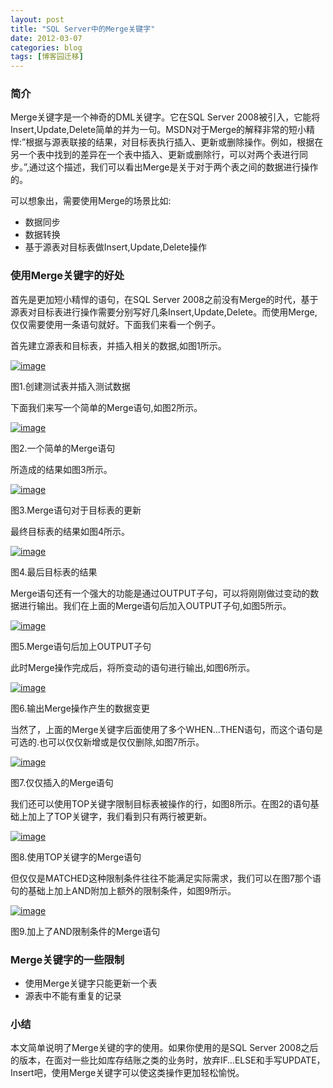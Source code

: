 ```yaml
---
layout: post
title: "SQL Server中的Merge关键字"
date: 2012-03-07
categories: blog
tags: [博客园迁移]
---
```


### 简介

Merge关键字是一个神奇的DML关键字。它在SQL Server 2008被引入，它能将Insert,Update,Delete简单的并为一句。MSDN对于Merge的解释非常的短小精悍:”根据与源表联接的结果，对目标表执行插入、更新或删除操作。例如，根据在另一个表中找到的差异在一个表中插入、更新或删除行，可以对两个表进行同步。”,通过这个描述，我们可以看出Merge是关于对于两个表之间的数据进行操作的。

可以想象出，需要使用Merge的场景比如:

  * 数据同步 
  * 数据转换 
  * 基于源表对目标表做Insert,Update,Delete操作 



### 使用Merge关键字的好处

首先是更加短小精悍的语句，在SQL Server 2008之前没有Merge的时代，基于源表对目标表进行操作需要分别写好几条Insert,Update,Delete。而使用Merge,仅仅需要使用一条语句就好。下面我们来看一个例子。

首先建立源表和目标表，并插入相关的数据,如图1所示。

[![image](https://cdn.jsdelivr.net/gh/careyson/careyson.github.io@main/assets/images/2012-03-07-sql-server-merge/sql-server-merge-20120307155940719.png)](http://images.cnblogs.com/cnblogs_com/CareySon/201203/201203071559273252.png)

图1.创建测试表并插入测试数据

下面我们来写一个简单的Merge语句,如图2所示。

[![image](https://cdn.jsdelivr.net/gh/careyson/careyson.github.io@main/assets/images/2012-03-07-sql-server-merge/sql-server-merge-201203071600053094.png)](http://images.cnblogs.com/cnblogs_com/CareySon/201203/201203071600034438.png)

图2.一个简单的Merge语句

所造成的结果如图3所示。

[![image](https://cdn.jsdelivr.net/gh/careyson/careyson.github.io@main/assets/images/2012-03-07-sql-server-merge/sql-server-merge-201203071600211094.png)](http://images.cnblogs.com/cnblogs_com/CareySon/201203/201203071600191259.png)

图3.Merge语句对于目标表的更新

最终目标表的结果如图4所示。

[![image](https://cdn.jsdelivr.net/gh/careyson/careyson.github.io@main/assets/images/2012-03-07-sql-server-merge/sql-server-merge-201203071601088583.png)](http://images.cnblogs.com/cnblogs_com/CareySon/201203/201203071600226851.png)

图4.最后目标表的结果

Merge语句还有一个强大的功能是通过OUTPUT子句，可以将刚刚做过变动的数据进行输出。我们在上面的Merge语句后加入OUTPUT子句,如图5所示。

[![image](https://cdn.jsdelivr.net/gh/careyson/careyson.github.io@main/assets/images/2012-03-07-sql-server-merge/sql-server-merge-201203071601403787.png)](http://images.cnblogs.com/cnblogs_com/CareySon/201203/201203071601252307.png)

图5.Merge语句后加上OUTPUT子句

此时Merge操作完成后，将所变动的语句进行输出,如图6所示。

[![image](https://cdn.jsdelivr.net/gh/careyson/careyson.github.io@main/assets/images/2012-03-07-sql-server-merge/sql-server-merge-201203071601456913.png)](http://images.cnblogs.com/cnblogs_com/CareySon/201203/201203071601421637.png)

图6.输出Merge操作产生的数据变更

当然了，上面的Merge关键字后面使用了多个WHEN…THEN语句，而这个语句是可选的.也可以仅仅新增或是仅仅删除,如图7所示。

[![image](https://cdn.jsdelivr.net/gh/careyson/careyson.github.io@main/assets/images/2012-03-07-sql-server-merge/sql-server-merge-201203071601488534.png)](http://images.cnblogs.com/cnblogs_com/CareySon/201203/201203071601468143.png)

图7.仅仅插入的Merge语句

我们还可以使用TOP关键字限制目标表被操作的行，如图8所示。在图2的语句基础上加上了TOP关键字，我们看到只有两行被更新。

[![image](https://cdn.jsdelivr.net/gh/careyson/careyson.github.io@main/assets/images/2012-03-07-sql-server-merge/sql-server-merge-201203071602199169.png)](http://images.cnblogs.com/cnblogs_com/CareySon/201203/201203071602037789.png)

图8.使用TOP关键字的Merge语句

但仅仅是MATCHED这种限制条件往往不能满足实际需求，我们可以在图7那个语句的基础上加上AND附加上额外的限制条件，如图9所示。

[![image](https://cdn.jsdelivr.net/gh/careyson/careyson.github.io@main/assets/images/2012-03-07-sql-server-merge/sql-server-merge-201203071602271932.png)](http://images.cnblogs.com/cnblogs_com/CareySon/201203/201203071602226364.png)

图9.加上了AND限制条件的Merge语句

### Merge关键字的一些限制

  * 使用Merge关键字只能更新一个表
  * 源表中不能有重复的记录



### 小结

本文简单说明了Merge关键的字的使用。如果你使用的是SQL Server 2008之后的版本，在面对一些比如库存结账之类的业务时，放弃IF…ELSE和手写UPDATE，Insert吧，使用Merge关键字可以使这类操作更加轻松愉悦。
